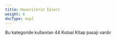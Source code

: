 ```yaml
---
title: Havarilerin İşleri
weight: 6
docType: expl
---
```


Bu kategoride kullanılan 44 Kutsal Kitap pasajı vardır
